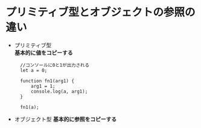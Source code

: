 # プリミティブ型とオブジェクトの参照の違い
- プリミティブ型  
**基本的に値をコピーする**

        //コンソールに0と1が出力される
        let a = 0;
        
        function fn1(arg1) {
            arg1 = 1;
            console.log(a, arg1);
        }
        
        fn1(a);


- オブジェクト型
**基本的に参照をコピーする**
  
